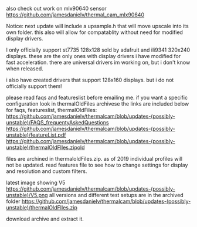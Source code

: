 also check out work on mlx90640 sensor https://github.com/jamesdanielv/thermal_cam_mlx90640


Notice: next update will include a upsample.h that will move upscale into its own folder. this also will allow for compatablity without need for modified display drivers.

I only officially support st7735 128x128 sold by adafruit and ili9341 320x240 displays. these are the only ones with display drivers i have modified for fast acceleration. there are universal drivers im working on, but i don't know when released.

i also have created drivers that support 128x160 displays. but i do not officially support them! 

please read faqs and featureslist before emailing me. if you want a specific configuration look in thermalOldFiles archivese
the links are included below for faqs, featureslist, thermalOldFiles:
https://github.com/jamesdanielv/thermalcam/blob/updates-(possibly-unstable)/FAQS_frequentyAskedQuestions
https://github.com/jamesdanielv/thermalcam/blob/updates-(possibly-unstable)/featureList.pdf
https://github.com/jamesdanielv/thermalcam/blob/updates-(possibly-unstable)/thermalOldFIles.zipold 

files are archined in thermaloldFiles.zip. as of 2019 individual profiles will not be updated. read features file to see how to change settings for display and resolution and custom filters.

latest image showing V5 https://github.com/jamesdanielv/thermalcam/blob/updates-(possibly-unstable)/V5.png all versions and different test setups are in the archived folder https://github.com/jamesdanielv/thermalcam/blob/updates-(possibly-unstable)/thermalOldFIles.zip

download archive and extract it.






